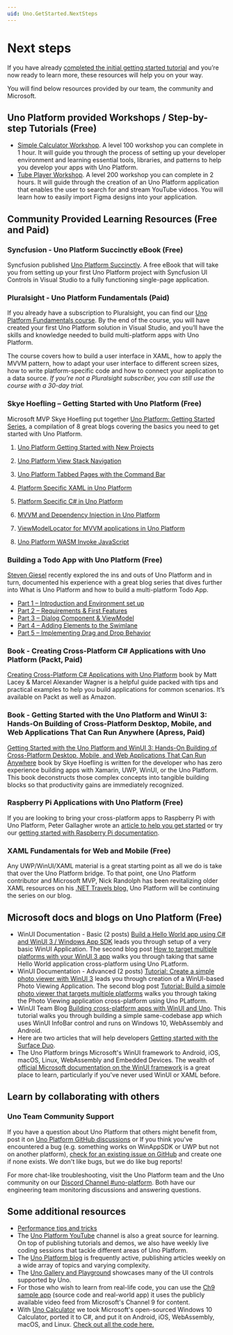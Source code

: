 ```yaml
---
uid: Uno.GetStarted.NextSteps
---
```


# Next steps

If you have already [completed the initial getting started tutorial](ref:Uno.Workshop.Counter) and you’re now ready to learn more, these resources will help you on your way.

You will find below resources provided by our team, the community and Microsoft.

## Uno Platform provided Workshops / Step-by-step Tutorials (Free)

- [Simple Calculator Workshop](external/workshops/simple-calc/README.md). A level 100 workshop you can complete in 1 hour. It will guide you through the process of setting up your developer environment and learning essential tools, libraries, and patterns to help you develop your apps with Uno Platform.
- [Tube Player Workshop](external/workshops/tube-player/README.md). A level 200 workshop you can complete in 2 hours. It will guide through the creation of an Uno Platform application that enables the user to search for and stream YouTube videos. You will learn how to easily import Figma designs into your application.

## Community Provided Learning Resources (Free and Paid)

### Syncfusion - Uno Platform Succinctly eBook (Free)

Syncfusion published [Uno Platform Succinctly]( https://www.syncfusion.com/succinctly-free-ebooks/uno-platform-succinctly). A free eBook that will take you from setting up your first Uno Platform project with Syncfusion UI Controls in Visual Studio to a fully functioning single-page application.

### Pluralsight - Uno Platform Fundamentals (Paid)

If you already have a subscription to Pluralsight, you can find our [Uno Platform Fundamentals course](https://www.pluralsight.com/courses/uno-platform-fundamentals). By the end of the course, you will have created your first Uno Platform solution in Visual Studio, and you’ll have the skills and knowledge needed to build multi-platform apps with Uno Platform.

The course covers how to build a user interface in XAML, how to apply the MVVM pattern, how to adapt your user interface to different screen sizes, how to write platform-specific code and how to connect your application to a data source. _If you’re not a Pluralsight subscriber, you can still use the course with a 30-day trial._

### Skye Hoefling – Getting Started with Uno Platform (Free)

Microsoft MVP Skye Hoefling put together [Uno Platform: Getting Started Series](https://www.andrewhoefling.com/Blog/Post/uno-platform-getting-started-series), a compilation of 8 great blogs covering the basics you need to get started with Uno Platform.

1. [Uno Platform Getting Started with New Projects](https://www.andrewhoefling.com/Blog/Post/uno-platform-getting-started-with-new-projects)

2. [Uno Platform View Stack Navigation](https://www.andrewhoefling.com/Blog/Post/uno-platform-view-stack-navigation-uwp-android-ios-wasm)

3. [Uno Platform Tabbed Pages with the Command Bar](https://www.andrewhoefling.com/Blog/Post/uno-platform-tabbed-pages-with-the-command-bar-uwp-ios-android-wasm)

4. [Platform Specific XAML in Uno Platform](https://www.andrewhoefling.com/Blog/Post/platform-specific-xaml-in-uno-platform-ios-android-wasm-uwp)

5. [Platform Specific C# in Uno Platform]( https://www.andrewhoefling.com/Blog/Post/platform-specific-c-sharp-in-uno-platform-ios-android-wasm-uwp)

6. [MVVM and Dependency Injection in Uno Platform]( https://www.andrewhoefling.com/Blog/Post/mvvm-and-dependency-injection-in-uno-platform-ios-android-wasm-uwp)

7. [ViewModelLocator for MVVM applications in Uno Platform]( https://www.andrewhoefling.com/Blog/Post/view-model-locator-for-mvvm-applications-in-uno-platform)

8. [Uno Platform WASM Invoke JavaScript]( https://www.andrewhoefling.com/Blog/Post/uno-platform-wasm-invoke-javascript)

### Building a Todo App with Uno Platform (Free)

[Steven Giesel](https://github.com/linkdotnet) recently explored the ins and outs of Uno Platform and in turn, documented his experience with a great blog series that dives further into What is Uno Platform and how to build a multi-platform Todo App.

- [Part 1 –  Introduction and Environment set up](https://steven-giesel.com/blogPost/b2234ada-0978-4c7b-841e-ca6a255247b0)
- [Part 2 – Requirements & First Features]( https://steven-giesel.com/blogPost/85814db0-3495-492c-8ce1-5c83d708590b)
- [Part 3 – Dialog Component & ViewModel]( https://steven-giesel.com/blogPost/a3179d55-d5be-48ba-b570-ee7d494a8b21)
- [Part 4 – Adding Elements to the Swimlane]( https://steven-giesel.com/blogPost/2d96d970-ef11-48f4-a102-9339fc362a75)
- [Part 5 – Implementing Drag and Drop Behavior]( https://steven-giesel.com/blogPost/2c025ac6-d67f-45ec-a616-009e0285c999)

### Book - Creating Cross-Platform C# Applications with Uno Platform (Packt, Paid)

[Creating Cross-Platform C# Applications with Uno Platform](https://www.packtpub.com/product/creating-cross-platform-c-applications-with-uno-platform/9781801078498) book by Matt Lacey & Marcel Alexander Wagner is a helpful guide packed with tips and practical examples to help you build applications for common scenarios. It’s available on Packt as well as Amazon.

### Book - Getting Started with the Uno Platform and WinUI 3: Hands-On Building of Cross-Platform Desktop, Mobile, and Web Applications That Can Run Anywhere (Apress, Paid)

[Getting Started with the Uno Platform and WinUI 3: Hands-On Building of Cross-Platform Desktop, Mobile, and Web Applications That Can Run Anywhere](https://www.amazon.com/Getting-Started-Platform-WinUI-Hands-ebook/dp/B0BGZCD32H?ref_=ast_author_mpb) book by Skye Hoefling is written for the developer who has zero experience building apps with Xamarin, UWP, WinUI, or the Uno Platform. This book deconstructs those complex concepts into tangible building blocks so that productivity gains are immediately recognized.

### Raspberry Pi Applications with Uno Platform (Free)

If you are looking to bring your cross-platform apps to Raspberry Pi with Uno Platform, Peter Gallagher wrote an [article to help you get started]( https://www.petecodes.co.uk/developing-uwp-apps-for-the-raspberry-pi-with-uno-platform/) or try our [getting started with Raspberry Pi documentation]( https://platform.uno/docs/articles/guides/raspberry-pi/raspberry-pi-intro.html).

### XAML Fundamentals for Web and Mobile (Free)

Any UWP/WinUI/XAML material is a great starting point as all we do is take that over the Uno Platform bridge. To that point, one Uno Platform contributor and Microsoft MVP, Nick Randolph has been revitalizing older XAML resources on his [.NET Travels blog.](https://nicksnettravels.builttoroam.com/xaml-basics/) Uno Platform will be continuing the series on our blog.

## Microsoft docs and blogs on Uno Platform (Free)

- WinUI Documentation - Basic (2 posts) [Build a Hello World app using C# and WinUI 3 / Windows App SDK](https://learn.microsoft.com/en-us/windows/apps/how-tos/hello-world-winui3) leads you through setup of a very basic WinUI Application. The second blog post [How to target multiple platforms with your WinUI 3 app](https://learn.microsoft.com/en-us/windows/apps/how-tos/hello-world-winui3) walks you through taking that same Hello World application cross-platform using Uno PLatform.
- WinUI Documentation - Advanced (2 posts) [Tutorial: Create a simple photo viewer with WinUI 3](https://learn.microsoft.com/en-us/windows/apps/get-started/simple-photo-viewer-winui3?tabs=cs) leads you through creation of a  WinUI-based Photo Viewing Application. The second blog post [Tutorial: Build a simple photo viewer that targets multiple platforms](https://learn.microsoft.com/en-us/windows/apps/get-started/uno-simple-photo-viewer) walks you through taking the Photo Viewing application cross-platform using Uno PLatform.
- WinUI Team Blog [Building cross-platform apps with WinUI and Uno]( https://blogs.windows.com/windowsdeveloper/2021/03/11/build-cross-platform-applications-with-winui-and-uno-platform/). This tutorial walks you through building a simple same-codebase app which uses WinUI InfoBar control and runs on Windows 10, WebAssembly and Android.
- Here are two articles that will help developers [Getting started with the Surface Duo]( https://devblogs.microsoft.com/surface-duo/tag/uno-platform/).
- The Uno Platform brings Microsoft's WinUI framework to Android, iOS, macOS, Linux, WebAssembly and Embedded Devices. The wealth of [official Microsoft documentation on the WinUI framework](https://learn.microsoft.com/windows/apps/winui/winui3/) is a great place to learn, particularly if you've never used WinUI or XAML before.

## Learn by collaborating with others

### Uno Team Community Support

If you have a question about Uno Platform that others might benefit from, post it on [Uno Platform GitHub discussions](https://github.com/unoplatform/uno/discussions) or If you think you've encountered a bug (e.g. something works on WinAppSDK or UWP but not on another platform), [check for an existing issue on GitHub]( https://github.com/unoplatform/uno/issues) and create one if none exists. We don't like bugs, but we do like bug reports!

For more chat-like troubleshooting, visit the Uno Platform team and the Uno community on our [Discord Channel #uno-platform]( https://discord.gg/eBHZSKG). Both have our engineering team monitoring discussions and answering questions.

## Some additional resources

- [Performance tips and tricks](xref:Uno.Development.Performance)
- The [Uno Platform YouTube](https://www.youtube.com/c/UnoPlatform) channel is also a great source for learning. On top of publishing tutorials and demos, we also have weekly live coding sessions that tackle different areas of Uno Platform.
- The [Uno Platform blog](http://platform.uno/blog) is frequently active, publishing articles weekly on a wide array of topics and varying complexity.
- The [Uno Gallery and Playground](https://github.com/unoplatform/uno.Playground) showcases many of the UI controls supported by Uno.
- For those who wish to learn from real-life code, you can use the [Ch9 sample app]( https://github.com/unoplatform/Uno.Ch9) (source code and real-world app) it uses the publicly available video feed from Microsoft's Channel 9 for content.
- With [Uno Calculator](https://calculator.platform.uno/) we took Microsoft's open-sourced Windows 10 Calculator, ported it to C#, and put it on Android, iOS, WebAssembly, macOS, and Linux. [Check out all the code here.](https://github.com/unoplatform/calculator)
